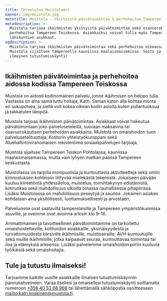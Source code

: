 ```yaml
---
title: Tervetuloa Muistolaan!
banner: img/muistola.jpg
metatitle: Muistola - Yksityistä päivätoimintaa & perhehoitoa Tampereella
metadescription: >-
  Muistola tarjoaa ikäihmisten yksityistä päivätoimintaa sekä osavuorokautista
  perhehoitoa Tampereen Teiskossa. Asiakkaiksi voivat tulla myös Tampereen
  lähikuntien asukkaat.
ogdescription: >-
  Muistola tarjoaa ikäihmisten päivätoimintaa sekä perhehoitoa oikeassa kodissa.
  Muistola sijaitsee Tampereella kauniissa maalaismaisemissa. Soita ja varaa
  ilmainen tutustumiskäynti!
---
```

## Ikäihmisten päivätoimintaa ja perhehoitoa aidossa kodissa Tampereen Teiskossa

Muistola on aidosti kodinomainen palvelu, jonne ikäihmisen on helppo tulla. Vastassa on aina sama tuttu hoitaja, Katri. Saman katon alla kohtaa monta eri sukupolvea, ja siellä voit kokea oikean kodin asioita kuten pullantuoksua ja takkatulen lämpöä.

Muistola tarjoaa ikäihmisten päivätoimintaa. Asiakkaat voivat hakeutua päivätoimintaan joko palveluseteleillä, suoraan maksavina tai osavuorokautisen perhehoidon asiakkaina. Muistola on omaishoidon tuen palvelusetelituottaja, Kotitorin yhteistyökumppani sekä Aluehallintoviranomaisen rekisteröimä sosiaalipalvelujen tarjoaja.

Muistola sijaitsee Tampereen Teiskon Pohtolassa, kauniissa maalaismaisemassa, mutta vain lyhyen matkan päässä Tampereen keskustasta. 

Muistolassa on tarjolla monipuolisia ja kuntouttavia aktiviteetteja sekä omiin kiinnostuksen kohteisiin liittyvää mielekästä tekemistä. Jokaiseen päivään kuuluu kiireetöntä yhdessäoloa, muistelua, toimintakyvyn edistämistä, kotiruokaa sekä mahdollisuus ulkoilla omassa rauhallisessa pihapiirissä. Lisäksi Muistolassa on mahdollisuus peseytyä ja saunoa. Jokainen asiakas kohdataan aina yksilöllisesti, luottamuksellisesti ja arvostaen.

Palvelumme ovat saatavilla tamperelaisille ja Tampereen ympäristökunnissa asuville, ja ovemme ovat avoinna arkisin klo 9–16.

Ammattimainen ja tavoitteellinen päivätoimintamme on tarkoitettu omaishoidettaville, kotihoidon asiakkaille, yksinäisyydestä ja turvattomuudesta kärsiville ikäihmisille, muistisairaille, AVH-kuntoutujille sekä muille ikäihmisille, jotka kaipaavat seuraa, kuntouttavaa toimintaa tai  iloa ja elämyksiä arkeensa. Lisäksi palvelemme omaishoidon piiriin kuuluvia työikäisiä sekä omaishoitajia. 

## Tule ja tutustu ilmaiseksi!

Tarjoamme kaikille uusille asiakkaille ilmaisen tutustumiskäynnin pannukahveineen. Varaa itsellesi ja omaisellesi tutustumiskäynti soittamalla numeroon [+358 40 53 68 966](tel:+358405368966) tai lähettämällä sähköpostia osoitteeseen <mailto:katri.koskinen@muistola.fi>.

